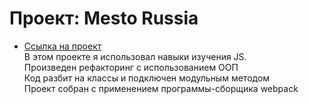 # Проект: Mesto Russia
 
 * [Ссылка на проект](https://renatibragimov1987.github.io/mesto/index.html)  
 В этом проекте я использовал навыки изучения JS.  
 Произведен рефакторинг с использованием ООП  
 Код разбит на классы и подключен модульным методом  
 Проект собран с применением программы-сборщика webpack  
 